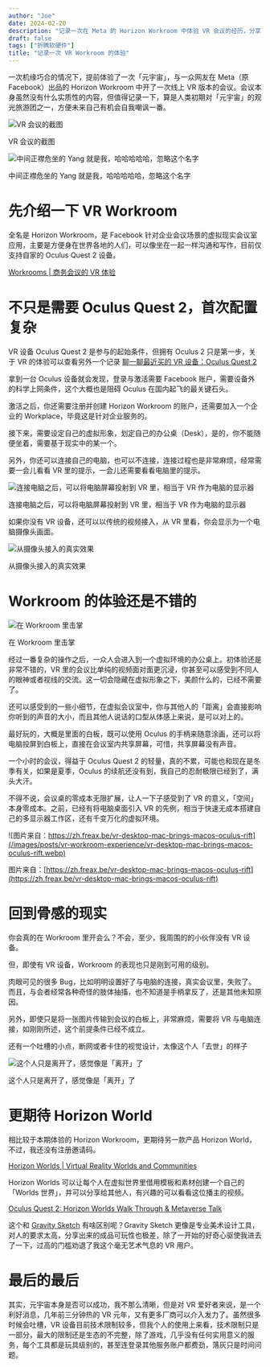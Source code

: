 ```yaml
---
author: "Joe"
date: 2024-02-20
description: "记录一次在 Meta 的 Horizon Workroom 中体验 VR 会议的经历，分享了配置过程、使用体验以及对未来 VR 应用的思考"
draft: false
tags: ["折腾软硬件"]
title: "记录一次 VR Workroom 的体验"
---
```



一次机缘巧合的情况下，提前体验了一次「元宇宙」，与一众网友在 Meta（原 Facebook）出品的 Horizon Workroom 中开了一次线上 VR 版本的会议。会议本身虽然没有什么实质性的内容，但值得记录一下，算是人类初期对「元宇宙」的观光旅游团之一，方便未来自己有机会自我嘲讽一番。

![VR 会议的截图](/images/posts/vr-workroom-experience/Untitled-3.webp)

VR 会议的截图

![中间正襟危坐的 Yang 就是我，哈哈哈哈哈，忽略这个名字](/images/posts/vr-workroom-experience/Untitled_1.webp)

中间正襟危坐的 Yang 就是我，哈哈哈哈哈，忽略这个名字

# 先介绍一下 VR Workroom

全名是 Horizon Workroom，是 Facebook 针对企业会议场景的虚拟现实会议室应用，主要是方便身在世界各地的人们，可以像坐在一起一样沟通和写作，目前仅支持自家的 Oculus Quest 2 设备。

[Workrooms | 商务会议的 VR 体验](https://www.oculus.com/workrooms/?locale=zh_CN)

# 不只是需要 Oculus Quest 2，首次配置复杂

VR 设备 Oculus Quest 2 是参与的起始条件，但拥有 Oculus 2 只是第一步，关于 VR 的体验可以查看另外一个记录 [聊一聊最近买的 VR 设备：Oculus Quest 2](/posts/oculus-quest2-vr-review)

拿到一台 Oculus 设备就会发现，登录与激活需要 Facebook 账户，需要设备外的科学上网条件，这个大概也是阻碍 Oculus 在国内起飞的最关键石头。

激活之后，你还需要注册并创建 Horizon Workroom 的账户，还需要加入一个企业的 Workplace，毕竟这是针对企业服务的。

接下来，需要设定自己的虚拟形象，划定自己的办公桌（Desk），是的，你不能随便坐着，需要基于现实中的某一个。

另外，你还可以连接自己的电脑，也可以不连接，连接过程也是非常麻烦，经常需要一会儿看看 VR 里的提示，一会儿还需要看看电脑里的提示。

![连接电脑之后，可以将电脑屏幕投射到 VR 里，相当于 VR 作为电脑的显示器](/images/posts/vr-workroom-experience/Untitled-3.webp)

连接电脑之后，可以将电脑屏幕投射到 VR 里，相当于 VR 作为电脑的显示器

如果你没有 VR 设备，还可以以传统的视频接入，从 VR 里看，你会显示为一个电脑摄像头画面。

![从摄像头接入的真实效果](/images/posts/vr-workroom-experience/218082891_1607636922760152_2726725756434828786_n.webp)

从摄像头接入的真实效果

# Workroom 的体验还是不错的

![在 Workroom 里击掌](/images/posts/vr-workroom-experience/Untitled-4.webp)

在 Workroom 里击掌

经过一番复杂的操作之后，一众人会进入到一个虚拟环境的办公桌上。初体验还是非常不错的，VR 里的会议比单纯的视频面对面更沉浸，你甚至可以感受到不同人的眼神或者视线的交流。这一切会隐藏在虚拟形象之下，美颜什么的，已经不需要了。

还可以感受到的一些小细节，在虚拟会议室中，你与其他人的「距离」会直接影响你听到的声音的大小，而且其他人说话的口型从体感上来说，是可以对上的。

最好玩的，大概是里面的白板，既可以使用 Oculus 的手柄来随意涂画，还可以将电脑投屏到白板上，直接在会议室内共享屏幕，可惜，共享屏幕没有声音。

一个小时的会议，得益于 Oculus Quest 2 的轻量，真的不累，可能也和现在是冬季有关，如果是夏季，Oculus 的续航还没有到，我自己的忍耐极限已经到了，满头大汗。

不得不说，会议桌的零成本无限扩展，让人一下子感受到了 VR 的意义，「空间」本身零成本。之前，已经有将电脑桌面引入 VR 的先例，相当于快速无成本搭建自己的多显示器工作区，还有千变万化的虚拟环境。

![图片来自：https://zh.freax.be/vr-desktop-mac-brings-macos-oculus-rift](/images/posts/vr-workroom-experience/vr-desktop-mac-brings-macos-oculus-rift.webp)

图片来自：[https://zh.freax.be/vr-desktop-mac-brings-macos-oculus-rift](https://zh.freax.be/vr-desktop-mac-brings-macos-oculus-rift)

# 回到骨感的现实

你会真的在 Workroom 里开会么？不会，至少，我周围的的小伙伴没有 VR 设备。

但，即使有 VR 设备，Workroom 的表现也只是刚到可用的级别。

肉眼可见的很多 Bug，比如明明设置好了与电脑的连接，真实会议里，失败了。而且，与会者经常各种奇怪的肢体抽搐，也不知道是手柄拿反了，还是其他未知原因。

另外，即使只是将一张图片传输到会议的白板上，非常麻烦，需要将 VR 与电脑连接，如刚刚所述，这个前提条件已经不成立。

还有一个吐槽的小点，断网或者卡住的视觉设计，太像这个人「去世」的样子

![这个人只是离开了，感觉像是「离开」了](/images/posts/vr-workroom-experience/Untitled-5.webp)

这个人只是离开了，感觉像是「离开」了

# 更期待 Horizon World

相比较于本期体验的 Horizon Workroom，更期待另一款产品 Horizon World，不过，我还没有注册邀请码。

[Horizon Worlds | Virtual Reality Worlds and Communities](https://www.oculus.com/facebook-horizon/)

Horizon Worlds 可以让每个人在虚拟世界里借用模板和素材创建一个自己的「Worlds 世界」，并可以分享给其他人，有兴趣的可以看看这位播主的视频。

[Oculus Quest 2: Horizon Worlds Walk Through & Metaverse Talk](https://www.youtube.com/watch?v=QgukxplN2uQ)

这个和 [Gravity Sketch](https://www.gravitysketch.com) 有啥区别呢？Gravity Sketch 更像是专业美术设计工具，对人的要求太高，分享出来的成品可玩性也极差，除了一开始的好奇心驱使我进去了一下，过高的门槛劝退了我这个毫无艺术气息的 VR 用户。

# 最后的最后

其实，元宇宙本身是否可以成功，我不那么清晰，但是对 VR 爱好者来说，是一个利好消息，几年前三分钟热的 VR 元年，又有更多厂商可以介入发力了。虽然很多时候会吐槽，VR 设备目前技术限制较多，但我个人的使用上来看，技术限制只是一部分，最大的限制还是生态的不完整，除了游戏，几乎没有任何实用意义的服务，每个工具都是玩具级别的，甚至连登录其他服务账户都费劲，落灰只是时间问题。